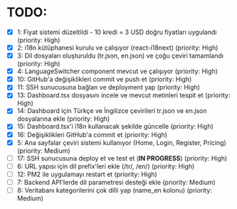 # TODO:

- [x] 1: Fiyat sistemi düzeltildi - 10 kredi = 3 USD doğru fiyatları uygulandı (priority: High)
- [x] 2: i18n kütüphanesi kurulu ve çalışıyor (react-i18next) (priority: High)
- [x] 3: Dil dosyaları oluşturuldu (tr.json, en.json) ve çoğu çeviri tamamlandı (priority: High)
- [x] 4: LanguageSwitcher component mevcut ve çalışıyor (priority: High)
- [x] 10: GitHub'a değişiklikleri commit ve push et (priority: High)
- [x] 11: SSH sunucusuna bağlan ve deployment yap (priority: High)
- [x] 13: Dashboard.tsx dosyasını incele ve mevcut metinleri tespit et (priority: High)
- [x] 14: Dashboard için Türkçe ve İngilizce çevirileri tr.json ve en.json dosyalarına ekle (priority: High)
- [x] 15: Dashboard.tsx'i i18n kullanacak şekilde güncelle (priority: High)
- [x] 16: Değişiklikleri GitHub'a commit et (priority: High)
- [x] 5: Ana sayfalar çeviri sistemi kullanıyor (Home, Login, Register, Pricing) (priority: Medium)
- [ ] 17: SSH sunucusuna deploy et ve test et (**IN PROGRESS**) (priority: High)
- [ ] 6: URL yapısı için dil prefix'leri ekle (/tr/, /en/) (priority: High)
- [ ] 12: PM2 ile uygulamayı restart et (priority: High)
- [ ] 7: Backend API'lerde dil parametresi desteği ekle (priority: Medium)
- [ ] 8: Veritabanı kategorilerini çok dilli yap (name_en kolonu) (priority: Medium)
